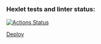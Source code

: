 ### Hexlet tests and linter status:
[![Actions Status](https://github.com/NadyaPod/layout-designer-project-lvl1/workflows/hexlet-check/badge.svg)](https://github.com/NadyaPod/layout-designer-project-lvl1/actions)

[Deploy](curved-burst.surge.sh)
